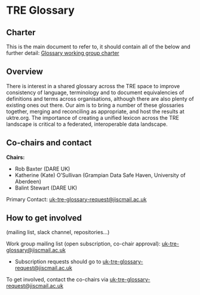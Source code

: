 # TRE Glossary

## Charter 

This is the main document to refer to, it should contain all of the below and further detail: [Glossary working group charter](https://docs.google.com/document/d/1Vow33Uw5FjipH2hshU_ZRfQDW-R06hosGiAWT9mp8HU/edit?usp=sharing)


## Overview

There is interest in a shared glossary across the TRE space to improve consistency of language,
terminology and to document equivalencies of definitions and terms across organisations,
although there are also plenty of existing ones out there.
Our aim is to bring a number of these glossaries together,
merging and reconciling as appropriate, and host the results at uktre.org.
The importance of creating a unified lexicon across the TRE landscape is critical to a federated,
interoperable data landscape.

## Co-chairs and contact

**Chairs:**
- Rob Baxter (DARE UK)
- Katherine (Kate) O’Sullivan (Grampian Data Safe Haven, University of Aberdeen)
- Balint Stewart (DARE UK)

Primary Contact: uk-tre-glossary-request@jiscmail.ac.uk

## How to get involved

(mailing list, slack channel, repositories…)

Work group mailing list (open subscription, co-chair approval): uk-tre-glossary@jiscmail.ac.uk

- Subscription requests should go to uk-tre-glossary-request@jiscmail.ac.uk

To get involved, contact the co-chairs via uk-tre-glossary-request@jiscmail.ac.uk

